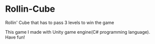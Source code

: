 # Rollin-Cube
Rollin' Cube that has to pass 3 levels to win the game

This game I made with Unity game engine(C# programming language).
Have fun!
